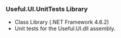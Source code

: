 ### Useful.UI.UnitTests Library

* Class Library (.NET Framework 4.6.2)
* Unit tests for the Useful.UI.dll assembly.